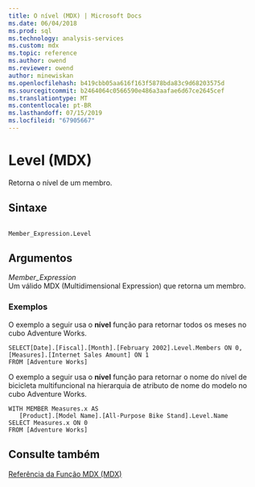 ```yaml
---
title: O nível (MDX) | Microsoft Docs
ms.date: 06/04/2018
ms.prod: sql
ms.technology: analysis-services
ms.custom: mdx
ms.topic: reference
ms.author: owend
ms.reviewer: owend
author: minewiskan
ms.openlocfilehash: b419cbb05aa616f163f5878bda83c9d68203575d
ms.sourcegitcommit: b2464064c0566590e486a3aafae6d67ce2645cef
ms.translationtype: MT
ms.contentlocale: pt-BR
ms.lasthandoff: 07/15/2019
ms.locfileid: "67905667"
---
```

# <a name="level-mdx"></a>Level (MDX)


  Retorna o nível de um membro.  
  
## <a name="syntax"></a>Sintaxe  
  
```  
  
Member_Expression.Level  
```  
  
## <a name="arguments"></a>Argumentos  
 *Member_Expression*  
 Um válido MDX (Multidimensional Expression) que retorna um membro.  
  
### <a name="examples"></a>Exemplos  
 O exemplo a seguir usa o **nível** função para retornar todos os meses no cubo Adventure Works.  
  
```  
SELECT[Date].[Fiscal].[Month].[February 2002].Level.Members ON 0,  
[Measures].[Internet Sales Amount] ON 1  
FROM [Adventure Works]  
```  
  
 O exemplo a seguir usa o **nível** função para retornar o nome do nível de bicicleta multifuncional na hierarquia de atributo de nome do modelo no cubo Adventure Works.  
  
```  
WITH MEMBER Measures.x AS   
   [Product].[Model Name].[All-Purpose Bike Stand].Level.Name  
SELECT Measures.x ON 0  
FROM [Adventure Works]  
```  
  
## <a name="see-also"></a>Consulte também  
 [Referência da Função MDX &#40;MDX&#41;](../mdx/mdx-function-reference-mdx.md)  
  
  
